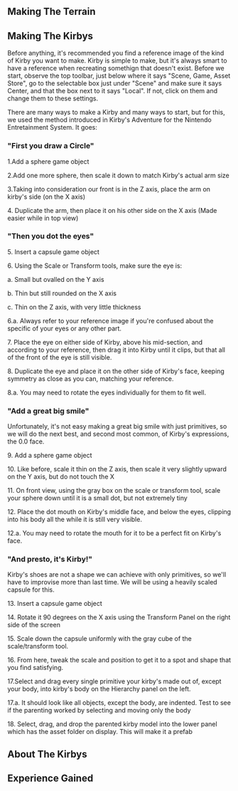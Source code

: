 <h2>Making The Terrain</h2>
<h2>Making The Kirbys</h2>
<p>Before anything, it's recommended you find a reference image of the kind of Kirby you want to make. Kirby is simple to make, but it's always smart to have a reference when recreating somethign that doesn't exist. Before we start, observe the top toolbar, just below where it says "Scene, Game, Asset Store", go to the selectable box just under "Scene" and make sure it says Center, and that the box next to it says "Local". If not, click on them and change them to these settings. 
</p><p>There are many ways to make a Kirby and many ways to start, but for this, we used the method introduced in Kirby's Adventure for the Nintendo Entretainment System. It goes:</p>

<h3>"First you draw a Circle"</h3>
<p>1.Add a sphere game object</p>
<p>2.Add one more sphere, then scale it down to match Kirby's actual arm size</p>
<p>3.Taking into consideration our front is in the Z axis, place the arm on kirby's side (on the X axis)</p>
<p>4. Duplicate the arm, then place it on his other side on the X axis (Made easier while in top view)</p>

<h3>"Then you dot the eyes"</h3>
<p>5. Insert a capsule game object</p>
<p>6. Using the Scale or Transform tools, make sure the eye is:</p>
<p>a. Small but ovalled on the Y axis</p>
<p>b. Thin but still rounded on the X axis</p>
<p>c. Thin on the Z axis, with very little thickness</p>
<p>6.a. Always refer to your reference image if you're confused about the specific of your eyes or any other part.</p>
<p>7. Place the eye on either side of Kirby, above his mid-section, and according to your reference, then drag it into Kirby until it clips, but that all of the front of the eye is still visible.</p>
<p>8. Duplicate the eye and place it on the other side of Kirby's face, keeping symmetry as close as you can, matching your reference.</p>
<p>8.a. You may need to rotate the eyes individually for them to fit well.</p>


<h3>"Add a great big smile"</h3>
<p>Unfortunately, it's not easy making a great big smile with just primitives, so we will do the next best, and second most common, of Kirby's expressions, the 0.0 face.</p>
<p>9. Add a sphere game object</p>
<p>10. Like before, scale it thin on the Z axis, then scale it very slightly upward on the Y axis, but do not touch the X</p>
<p>11. On front view, using the gray box on the scale or transform tool, scale your sphere down until it is a small dot, but not extremely tiny</p>
<p>12. Place the dot mouth on Kirby's middle face, and below the eyes, clipping into his body all the while it is still very visible.</p>
<p>12.a. You may need to rotate the mouth for it to be a perfect fit on Kirby's face.</p>


<h3>"And presto, it's Kirby!"</h3>
<p>Kirby's shoes are not a shape we can achieve with only primitives, so we'll have to improvise more than last time. We will be using a heavily scaled capsule for this.</p>
<p>13. Insert a capsule game object</p>
<p>14. Rotate it 90 degrees on the X axis using the Transform Panel on the right side of the screen</p>
<p>15. Scale down the capsule uniformly with the gray cube of the scale/transform tool.</p>
<p>16. From here, tweak the scale and position to get it to a spot and shape that you find satisfying.</p>
<p>17.Select and drag every single primitive your kirby's made out of, except your body, into kirby's body on the Hierarchy panel on the left.</p>
<p>17.a. It should look like all objects, except the body, are indented. Test to see if the parenting worked by selecting and moving only the body</p>
<p>18. Select, drag, and drop the parented kirby model into the lower panel which has the asset folder on display. This will make it a prefab</p>








<h2>About The Kirbys</h2>
<h2>Experience Gained</h2>

